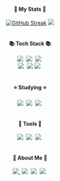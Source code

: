 <div align="center">
<!--     <img src="https://capsule-render.vercel.app/api?type=waving&color=FFFACD&height=200&section=header&text=Hyukjun%20Kang&fontColor=FFFBEE&fontSize=40&fontAlign=50" /> -->
</div>

<br/> <br/>

<h4 align="center">💪 My Stats 💪</h4>
<div align="center" width="500">
  <a href="https://github.com/anuraghazra/github-readme-stats"><img src="https://github-readme-stats.vercel.app/api?username=kanghyukjun&theme=github_dark_dimmed" alt="GitHub Streak" /></a>
<!--   <a href="https://git.io/streak-stats"><img src="https://streak-stats.demolab.com?user=kanghyukjun&theme=onedark&hide_border=true&mode=weekly" alt="GitHub Streak" /></a> -->
  <a href="https://solved.ac/deadbird00"><img src="http://mazassumnida.wtf/api/v2/generate_badge?boj=deadbird00"></img></a>
</div>

<br/>

<h4 align="center">📚 Tech Stack 📚</h4>
<div align="center">
  <img src="https://img.shields.io/badge/javascript-F7DF1E.svg?style=for-the-badge&logo=javascript&logoColor=20232a" />&nbsp
  <img src="https://img.shields.io/badge/react-20232a.svg?style=for-the-badge&logo=react&logoColor=61DAFB" />&nbsp
  <img src="https://img.shields.io/badge/html5-E34F26.svg?style=for-the-badge&logo=html5&logoColor=white" />&nbsp
</div>
<div align="center">
  <img src="https://img.shields.io/badge/css3-1572B6.svg?style=for-the-badge&logo=css3&logoColor=white" />&nbsp
  <img src="https://img.shields.io/badge/Java-007396?style=for-the-badge&logo=OpenJDK&logoColor=white"/>
  <img src="https://img.shields.io/badge/MySQL-4479A1.svg?style=for-the-badge&logo=mysql&logoColor=white" />&nbsp
</div>

<br/>

<h4 align="center">⭐ Studying ⭐</h4>
<div align="center">
  <img src="https://img.shields.io/badge/vue-4FC08D.svg?style=for-the-badge&logo=vuedotjs&logoColor=white" />&nbsp
  <img src="https://img.shields.io/badge/typescript-007ACC.svg?style=for-the-badge&logo=typescript&logoColor=white" />&nbsp
  <img src="https://img.shields.io/badge/spring-6DB33F.svg?style=for-the-badge&logo=spring&logoColor=white" />&nbsp
</div>

<br/>

<h4 align="center">🔨 Tools 🔨</h4>
<div align="center">
  <img src="https://img.shields.io/badge/git-F05033.svg?style=for-the-badge&logo=git&logoColor=white" />&nbsp
  <img src="https://img.shields.io/badge/github-181717.svg?style=for-the-badge&logo=github&logoColor=white" />&nbsp
  <img src="https://img.shields.io/badge/figma-F24E1E.svg?style=for-the-badge&logo=figma&logoColor=white" />&nbsp
</div>

<br/>

<h4 align="center">🐹 About Me 🐹</h4>
<div align="center">
  <a href="https://cumbersome-juniper-780.notion.site/Hyukjun-Kang-12cec4842e2e4f92a0b8925e0bb84371?pvs=4"><img src="https://img.shields.io/badge/Notion-F3F3F3.svg?style=for-the-badge&logo=notion&logoColor=black" />&nbsp</a>
  <a href="https://velog.io/@hamsterminator"><img src="https://img.shields.io/badge/Tech%20Blog-11B48A?style=for-the-badge&logo=Vimeo&logoColor=white&link=https://velog.io/@hamsterminator"/></a>&nbsp
  <img src="https://img.shields.io/badge/Gmail-D14836?style=for-the-badge&logo=gmail&logoColor=white"/>&nbsp
  <a href=""><img src="https://img.shields.io/badge/Instagram-E4405F?style=for-the-badge&logo=instagram&logoColor=white"/></a>&nbsp
</div>

<br/>
<br/>
<br/>
<br/>
